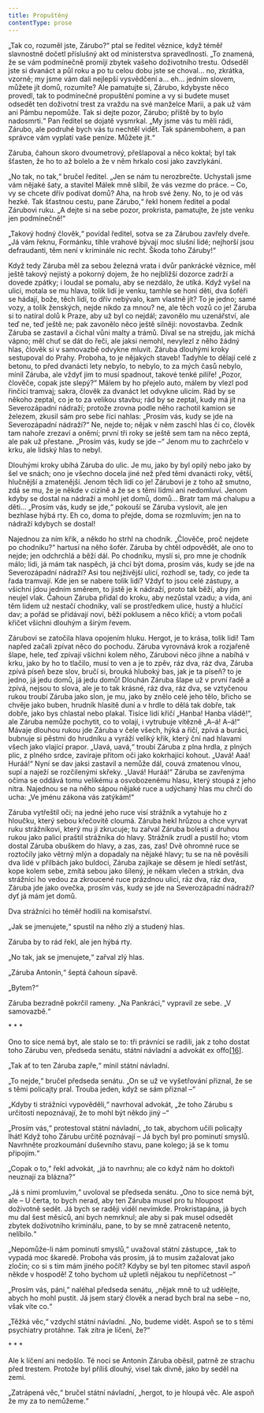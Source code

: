 ```yaml
---
title: Propuštěný
contentType: prose
---
```


„Tak co, rozuměl jste, Zárubo?“ ptal se ředitel věznice, když téměř slavnostně dočetl příslušný akt od ministerstva spravedlnosti. „To znamená, že se vám podmínečně promíjí zbytek vašeho doživotního trestu. Odseděl jste si dvanáct a půl roku a po tu celou dobu jste se choval… no, zkrátka, vzorně; my jsme vám dali nejlepší vysvědčení a… eh… jedním slovem, můžete jít domů, rozumíte? Ale pamatujte si, Zárubo, kdybyste něco provedl, tak to podmínečné propuštění pomine a vy si budete muset odsedět ten doživotní trest za vraždu na své manželce Marii, a pak už vám ani Pámbu nepomůže. Tak si dejte pozor, Zárubo; příště by to bylo nadosmrti.“ Pan ředitel se dojatě vysmrkal. „My jsme vás tu měli rádi, Zárubo, ale podruhé bych vás tu nechtěl vidět. Tak spánembohem, a pan správce vám vyplatí vaše peníze. Můžete jít.“

Záruba, čahoun skoro dvoumetrový, přešlapoval a něco koktal; byl tak šťasten, že ho to až bolelo a že v něm hrkalo cosi jako zavzlykání.

„No tak, no tak,“ bručel ředitel. „Jen se nám tu nerozbrečte. Uchystali jsme vám nějaké šaty, a stavitel Málek mně slíbil, že vás vezme do práce. – Co, vy se chcete dřív podívat domů? Aha, na hrob své ženy. No, to je od vás hezké. Tak šťastnou cestu, pane Zárubo,“ řekl honem ředitel a podal Zárubovi ruku. „A dejte si na sebe pozor, prokrista, pamatujte, že jste venku jen podmínečně!“

„Takový hodný člověk,“ povídal ředitel, sotva se za Zárubou zavřely dveře. „Já vám řeknu, Formánku, tihle vrahové bývají moc slušní lidé; nejhorší jsou defraudanti, těm není v kriminále nic recht. Škoda toho Záruby!“

Když tedy Záruba měl za sebou železná vrata i dvůr pankrácké věznice, měl ještě takový nejistý a pokorný dojem, že ho nejbližší dozorce zadrží a dovede zpátky; i loudal se pomalu, aby se nezdálo, že utíká. Když vyšel na ulici, motala se mu hlava, tolik lidí je venku, tamhle se honí děti, dva šoféři se hádají, bože, těch lidí, to dřív nebývalo, kam vlastně jít? To je jedno; samé vozy, a tolik ženských, nejde nikdo za mnou? ne, ale těch vozů co je! Záruba si to natíral dolů k Praze, aby už byl co nejdál; zavonělo mu uzenářství, ale teď ne, teď ještě ne; pak zavonělo něco ještě silněji: novostavba. Zedník Záruba se zastavil a čichal vůni malty a trámů. Díval se na strejdu, jak míchá vápno; měl chuť se dát do řeči, ale jaksi nemohl, nevylezl z něho žádný hlas, člověk si v samovazbě odvykne mluvit. Záruba dlouhými kroky sestupoval do Prahy. Proboha, to je nějakých staveb! Tadyhle to dělají celé z betonu, to před dvanácti lety nebylo, to nebylo, to za mých časů nebylo, mínil Záruba, ale vždyť jim to musí spadnout, takové tenké pilíře! „Pozor, člověče, copak jste slepý?“ Málem by ho přejelo auto, málem by vlezl pod řinčící tramvaj; sakra, člověk za dvanáct let odvykne ulicím. Rád by se někoho zeptal, co je to za velikou stavbu; rád by se zeptal, kudy má jít na Severozápadní nádraží; protože zrovna podle něho rachotil kamion se železem, zkusil sám pro sebe říci nahlas: „Prosím vás, kudy se jde na Severozápadní nádraží?“ Ne, nejde to; nějak v něm zaschl hlas či co, člověk tam nahoře zrezaví a oněmí; první tři roky se ještě sem tam na něco zeptá, ale pak už přestane. „Prosím vás, kudy se jde –“ Jenom mu to zachrčelo v krku, ale lidský hlas to nebyl.

Dlouhými kroky ubíhá Záruba do ulic. Je mu, jako by byl opilý nebo jako by šel ve snách; ono je všechno docela jiné než před těmi dvanácti roky, větší, hlučnější a zmatenější. Jenom těch lidí co je! Zárubovi je z toho až smutno, zdá se mu, že je někde v cizině a že se s těmi lidmi ani nedomluví. Jenom kdyby se dostal na nádraží a mohl jet domů, domů… Bratr tam má chalupu a děti… „Prosím vás, kudy se jde,“ pokouší se Záruba vyslovit, ale jen bezhlase hýbá rty. Eh co, doma to přejde, doma se rozmluvím; jen na to nádraží kdybych se dostal!

Najednou za ním křik, a někdo ho strhl na chodník. „Člověče, proč nejdete po chodníku?“ hartusí na něho šofér. Záruba by chtěl odpovědět, ale ono to nejde; jen odchrchlá a běží dál. Po chodníku, myslí si, pro mne je chodník málo; lidi, já mám tak naspěch, já chci být doma, prosím vás, kudy se jde na Severozápadní nádraží? Asi tou nejživější ulicí, rozhodl se, tady, co jede ta řada tramvají. Kde jen se nabere tolik lidí? Vždyť to jsou celé zástupy, a všichni jdou jedním směrem, to jistě je k nádraží, proto tak běží, aby jim neujel vlak. Čahoun Záruba přidal do kroku, aby nezůstal vzadu; a vida, ani těm lidem už nestačí chodníky, valí se prostředkem ulice, hustý a hlučící dav; a pořád se přidávají noví, běží poklusem a něco křičí; a vtom počali křičet všichni dlouhým a širým řevem.

Zárubovi se zatočila hlava opojením hluku. Hergot, je to krása, tolik lidí! Tam napřed začali zpívat něco do pochodu. Záruba vyrovnává krok a rozjařeně šlape, hele, teď zpívají všichni kolem něho, Zárubovi něco jihne a nabíhá v krku, jako by ho to tlačilo, musí to ven a je to zpěv, ráz dva, ráz dva, Záruba zpívá píseň beze slov, bručí si, brouká hluboký bas, jak je ta píseň? to je jedno, já jedu domů, já jedu domů! Dlouhán Záruba šlape už v první řadě a zpívá, nejsou to slova, ale je to tak krásné, ráz dva, ráz dva, se vztyčenou rukou troubí Záruba jako slon, je mu, jako by znělo celé jeho tělo, břicho se chvěje jako buben, hrudník hlasitě duní a v hrdle to dělá tak dobře, tak dobře, jako bys chlastal nebo plakal. Tisíce lidí křičí „Hanba! Hanba vládě!“, ale Záruba nemůže pochytit, co to volají, i vytrubuje vítězně „A–á! A–á!“ Mávaje dlouhou rukou jde Záruba v čele všech, hýká a řičí, zpívá a burácí, bubnuje si pěstmi do hrudníku a vyráží veliký křik, který ční nad hlavami všech jako vlající prapor. „Uavá, uavá,“ troubí Záruba z plna hrdla, z plných plic, z plného srdce, zavíraje přitom oči jako kokrhající kohout. „Uavá! Aaá! Huráá!“ Nyní se dav jaksi zastavil a nemůže dál, couvá zmatenou vlnou, supí a naježí se rozčilenými skřeky. „Uavá! Huráá!“ Záruba se zavřenýma očima se oddává tomu velikému a osvobozenému hlasu, který stoupá z jeho nitra. Najednou se na něho sápou nějaké ruce a udýchaný hlas mu chrčí do ucha: „Ve jménu zákona vás zatýkám!“

Záruba vytřeštil oči; na jedné jeho ruce visí strážník a vytahuje ho z hloučku, který sebou křečovitě cloumá. Záruba hekl hrůzou a chce vyrvat ruku strážníkovi, který mu ji zkrucuje; tu zařval Záruba bolestí a druhou rukou jako palicí praštil strážníka do hlavy. Strážník zrudl a pustil ho; vtom dostal Záruba obuškem do hlavy, a zas, zas, zas! Dvě ohromné ruce se roztočily jako větrný mlýn a dopadaly na nějaké hlavy; tu se na ně pověsili dva lidé v přilbách jako buldoci, Záruba zajíkaje se děsem je hledí setřást, kope kolem sebe, zmítá sebou jako šílený, je někam vlečen a strkán, dva strážníci ho vedou za zkroucené ruce prázdnou ulicí, ráz dva, ráz dva, Záruba jde jako ovečka, prosím vás, kudy se jde na Severozápadní nádraží? dyť já mám jet domů.

Dva strážníci ho téměř hodili na komisařství.

„Jak se jmenujete,“ spustil na něho zlý a studený hlas.

Záruba by to rád řekl, ale jen hýbá rty.

„No tak, jak se jmenujete,“ zařval zlý hlas.

„Záruba Antonín,“ šeptá čahoun sípavě.

„Bytem?“

Záruba bezradně pokrčil rameny. „Na Pankráci,“ vypravil ze sebe. „V samovazbě.“

\* \* \*

Ono to sice nemá byt, ale stalo se to: tři právníci se radili, jak z toho dostat toho Zárubu ven, předseda senátu, státní návladní a advokát ex offo[\[16\]](./resources/undefined).

„Tak ať to ten Záruba zapře,“ mínil státní návladní.

„To nejde,“ bručel předseda senátu. „On se už ve vyšetřování přiznal, že se s těmi policajty pral. Trouba jeden, když se sám přiznal –“

„Kdyby ti strážníci vypověděli,“ navrhoval advokát, „že toho Zárubu s určitostí nepoznávají, že to mohl být někdo jiný –“

„Prosím vás,“ protestoval státní návladní, „to tak, abychom učili policajty lhát! Když toho Zárubu určitě poznávají – Já bych byl pro pominutí smyslů. Navrhněte prozkoumání duševního stavu, pane kolego; já se k tomu připojím.“

„Copak o to,“ řekl advokát, „já to navrhnu; ale co když nám ho doktoři neuznají za blázna?“

„Já s nimi promluvím,“ uvoloval se předseda senátu. „Ono to sice nemá být, ale – U čerta, to bych nerad, aby ten Záruba musel pro tu hloupost doživotně sedět. Já bych se raději viděl nevímkde. Prokristapána, já bych mu dal šest měsíců, ani bych nemrknul; ale aby si pak musel odsedět zbytek doživotního kriminálu, pane, to by se mně zatraceně netento, nelíbilo.“

„Nepomůže-li nám pominutí smyslů,“ uvažoval státní zástupce, „tak to vypadá moc škaredě. Proboha vás prosím, já to musím zažalovat jako zločin; co si s tím mám jiného počít? Kdyby se byl ten pitomec stavil aspoň někde v hospodě! Z toho bychom už upletli nějakou tu nepříčetnost –“

„Prosím vás, páni,“ naléhal předseda senátu, „nějak mně to už udělejte, abych ho mohl pustit. Já jsem starý člověk a nerad bych bral na sebe – no, však víte co.“

„Těžká věc,“ vzdychl státní návladní. „No, budeme vidět. Aspoň se to s těmi psychiatry protáhne. Tak zítra je líčení, že?“

\* \* \*

Ale k líčení ani nedošlo. Té noci se Antonín Záruba oběsil, patrně ze strachu před trestem. Protože byl příliš dlouhý, visel tak divně, jako by seděl na zemi.

„Zatrápená věc,“ bručel státní návladní, „hergot, to je hloupá věc. Ale aspoň že my za to nemůžeme.“
